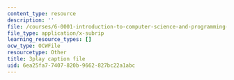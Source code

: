 ```yaml
---
content_type: resource
description: ''
file: /courses/6-0001-introduction-to-computer-science-and-programming-in-python-fall-2016/6ea25fa77407820b9662827bc22a1abc_9H6muyZjms0.srt
file_type: application/x-subrip
learning_resource_types: []
ocw_type: OCWFile
resourcetype: Other
title: 3play caption file
uid: 6ea25fa7-7407-820b-9662-827bc22a1abc
---
```

